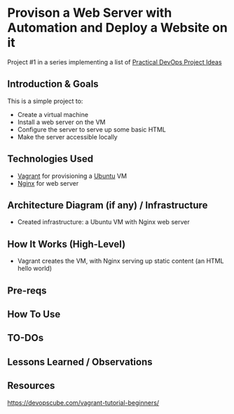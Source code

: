# Provison a Web Server with Automation and Deploy a Website on it 
Project #1 in a series implementing a list of [Practical DevOps Project Ideas](https://www.tutorialworks.com/devops-project-ideas/)


## Introduction & Goals 
This is a simple project to:
- Create a virtual machine 
- Install a web server on the VM 
- Configure the server to serve up some basic HTML 
- Make the server accessible locally

## Technologies Used 
- [Vagrant](https://www.vagrantup.com/) for provisioning a [Ubuntu](https://ubuntu.com/) VM 
- [Nginx](http://nginx.org/) for web server 

## Architecture Diagram (if any) / Infrastructure 
- Created infrastructure: a Ubuntu VM with Nginx web server

## How It Works (High-Level)
- Vagrant creates the VM, with Nginx serving up static content (an HTML hello world)

## Pre-reqs

## How To Use

## TO-DOs

## Lessons Learned / Observations

## Resources
https://devopscube.com/vagrant-tutorial-beginners/
